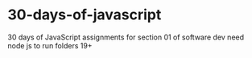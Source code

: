 # 30-days-of-javascript

30 days of JavaScript assignments for section 01 of software dev
need node js to run folders 19+
